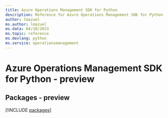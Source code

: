 ```yaml
---
title: Azure Operations Management SDK for Python
description: Reference for Azure Operations Management SDK for Python
author: lmazuel
ms.author: lmazuel
ms.data: 04/18/2023
ms.topic: reference
ms.devlang: python
ms.service: operationsmanagement
---
```

# Azure Operations Management SDK for Python - preview
## Packages - preview
[!INCLUDE [packages](operations-management-index.md)]